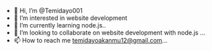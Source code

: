- 👋 Hi, I’m @Temidayo001
- 👀 I’m interested in website development
- 🌱 I’m currently learning node.js..
- 💞️ I’m looking to collaborate on website development with node.js ...
- 📫 How to reach me temidayoakanmu12@gmail.com...

<!---
Temidayo001/Temidayo001 is a ✨ special ✨ repository because its `README.md` (this file) appears on your GitHub profile.
You can click the Preview link to take a look at your changes.
--->

